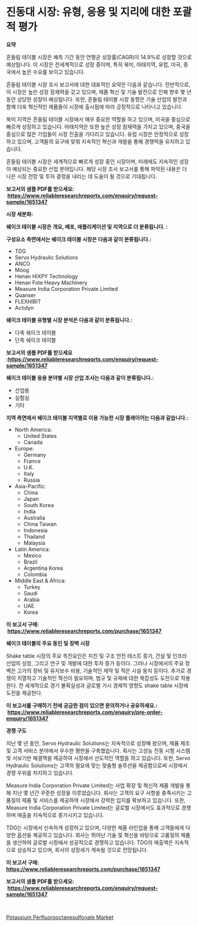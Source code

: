 <p><h1>진동대 시장: 유형, 응용 및 지리에 대한 포괄적 평가</h1></p><p><strong>요약</strong></p>
<p><p>흔들림 테이블 시장은 예측 기간 동안 연평균 성장률(CAGR)이 14.9%로 성장할 것으로 예상됩니다. 이 시장은 전세계적으로 성장 중이며, 특히 북미, 아태지역, 유럽, 미국, 중국에서 높은 수요를 보이고 있습니다.</p><p>흔들림 테이블 시장 조사 보고서에 대한 대표적인 요약은 다음과 같습니다. 전반적으로, 이 시장은 높은 성장 잠재력을 갖고 있으며, 제품 혁신 및 기술 발전으로 인해 향후 몇 년 동안 상당한 성장이 예상됩니다. 또한, 흔들림 테이블 시장 동향은 기술 산업의 발전과 함께 더욱 혁신적인 제품들이 시장에 출시됨에 따라 긍정적으로 나타나고 있습니다.</p><p>북미 지역은 흔들림 테이블 시장에서 매우 중요한 역할을 하고 있으며, 미국을 중심으로 빠르게 성장하고 있습니다. 아태지역은 또한 높은 성장 잠재력을 가지고 있으며, 중국을 중심으로 많은 기업들이 시장 진출을 기다리고 있습니다. 유럽 시장은 안정적으로 성장하고 있으며, 고객들의 요구에 맞춰 지속적인 혁신과 개발을 통해 경쟁력을 유지하고 있습니다.</p><p>흔들림 테이블 시장은 세계적으로 빠르게 성장 중인 시장이며, 미래에도 지속적인 성장이 예상되는 중요한 산업 분야입니다. 해당 시장 조사 보고서를 통해 파악된 내용은 더 나은 시장 전망 및 투자 결정을 내리는 데 도움이 될 것으로 기대됩니다.</p></p>
<p><strong>보고서의 샘플 PDF를 받으세요: &nbsp;<a href="https://www.reliableresearchreports.com/enquiry/request-sample/1651347">https://www.reliableresearchreports.com/enquiry/request-sample/1651347</a></strong></p>
<p><strong>시장 세분화:</strong></p>
<p><strong> 쉐이크 테이블 시장은 개요, 배포, 애플리케이션 및 지역으로 더 분류됩니다. :</strong></p>
<p><strong>구성요소 측면에서는 쉐이크 테이블 시장은 다음과 같이 분류됩니다.:</strong></p>
<p><ul><li>TDG</li><li>Servo Hydraulic Solutions</li><li>ANCO</li><li>Moog</li><li>Henan HIXPY Technology</li><li>Henan Fote Heavy Machinery</li><li>Measure India Corporation Private Limited</li><li>Quanser</li><li>FLEXHIBIT</li><li>Actidyn</li></ul></p>
<p><strong> 쉐이크 테이블 유형별 시장 분석은 다음과 같이 분류됩니다.:</strong></p>
<p><ul><li>다축 쉐이크 테이블</li><li>단축 쉐이크 테이블</li></ul></p>
<p><strong>보고서의 샘플 PDF를 받으세요 :<a href="https://www.reliableresearchreports.com/enquiry/request-sample/1651347">https://www.reliableresearchreports.com/enquiry/request-sample/1651347</a></strong></p>
<p><strong> 쉐이크 테이블 응용 분야별 시장 산업 조사는 다음과 같이 분류됩니다.:</strong></p>
<p><ul><li>산업용</li><li>실험실</li><li>기타</li></ul></p>
<p><strong>지역 측면에서 쉐이크 테이블 지역별로 이용 가능한 시장 플레이어는 다음과 같습니다.:</strong></p>
<p><ul>
    <li>
        North America:
        <ul>
            <li>United States</li>
            <li>Canada</li>
        </ul>
    </li>
    <li>
        Europe:
        <ul>
            <li>Germany</li>
            <li>France</li>
            <li>U.K.</li>
            <li>Italy</li>
            <li>Russia</li>
        </ul>
    </li>
    <li>
        Asia-Pacific:
        <ul>
            <li>China</li>
            <li>Japan</li>
            <li>South Korea</li>
            <li>India</li>
            <li>Australia</li>
            <li>China Taiwan</li>
            <li>Indonesia</li>
            <li>Thailand</li>
            <li>Malaysia</li>
        </ul>
    </li>
    <li>
        Latin America:
        <ul>
            <li>Mexico</li>
            <li>Brazil</li>
            <li>Argentina Korea</li>
            <li>Colombia</li>
        </ul>
    </li>
    <li>
        Middle East & Africa:
        <ul>
            <li>Turkey</li>
            <li>Saudi</li>
            <li>Arabia</li>
            <li>UAE</li>
            <li>Korea</li>
        </ul>
    </li>
    </ul></p>
<p><strong>이 보고서 구매: &nbsp;<a href="https://www.reliableresearchreports.com/purchase/1651347">https://www.reliableresearchreports.com/purchase/1651347</a></strong></p>
<p><strong>쉐이크 테이블의 주요 동인 및 장벽 시장</strong></p>
<p><p>Shake table 시장의 주요 촉진요인은 지진 및 구조 안전 테스트 증가, 건설 및 인프라 산업의 성장, 그리고 연구 및 개발에 대한 투자 증가 등이다. 그러나 시장에서의 주요 장벽은 고가의 장비 및 유지보수 비용, 기술적인 제약 및 적은 시설 용지 등이다. 추가로 경쟁이 치열하고 기술적인 혁신이 필요하며, 법규 및 규제에 대한 복잡성도 도전으로 작용한다. 전 세계적으로 경기 불확실성과 글로벌 거시 경제적 영향도 shake table 시장에 도전을 제공한다.</p></p>
<p><strong>이 보고서를 구매하기 전에 궁금한 점이 있으면 문의하거나 공유하세요.: &nbsp;<a href="https://www.reliableresearchreports.com/enquiry/pre-order-enquiry/1651347">https://www.reliableresearchreports.com/enquiry/pre-order-enquiry/1651347</a></strong></p>
<p><strong>경쟁 구도</strong></p>
<p><p>지난 몇 년 동안, Servo Hydraulic Solutions는 지속적으로 성장해 왔으며, 제품 제조 및 고객 서비스 분야에서 우수한 평판을 구축했습니다. 회사는 고성능 진동 시험 시스템 및 서보기반 해결책을 제공하여 시장에서 선도적인 역할을 하고 있습니다. 또한, Servo Hydraulic Solutions는 고객의 필요에 맞는 맞춤형 솔루션을 제공함으로써 시장에서 경쟁 우위를 차지하고 있습니다.</p><p>Measure India Corporation Private Limited는 사업 확장 및 혁신적 제품 개발을 통해 지난 몇 년간 꾸준한 성장을 이루었습니다. 회사는 고객의 요구 사항을 충족시키는 고품질의 제품 및 서비스를 제공하여 시장에서 강력한 입지를 확보하고 있습니다. 또한, Measure India Corporation Private Limited는 글로벌 시장에서도 효과적으로 경쟁하며 매출을 지속적으로 증가시키고 있습니다.</p><p>TDG는 시장에서 신속하게 성장하고 있으며, 다양한 제품 라인업을 통해 고객들에게 다양한 옵션을 제공하고 있습니다. 회사는 뛰어난 기술 및 혁신을 바탕으로 고품질의 제품을 생산하여 글로벌 시장에서 성공적으로 경쟁하고 있습니다. TDG의 매출액은 지속적으로 상승하고 있으며, 회사의 성장세가 계속될 것으로 전망됩니다.</p></p>
<p><strong>이 보고서 구매: &nbsp; <a href="https://www.reliableresearchreports.com/purchase/1651347">https://www.reliableresearchreports.com/purchase/1651347</a></strong></p>
<p><strong>보고서의 샘플 PDF를 받으세요: &nbsp;<a href="https://www.reliableresearchreports.com/enquiry/request-sample/1651347">https://www.reliableresearchreports.com/enquiry/request-sample/1651347</a></strong><strong></strong></p>
<p>&nbsp;</p>
<p><p><a href="https://military-diascia-e68.notion.site/Potassium-Perfluorooctanesulfonate-Market-Research-Report-Provides-Critical-Insights-that-can-help-S-75258afcce354459a135fe1243a55ab0">Potassium Perfluorooctanesulfonate Market</a></p></p>